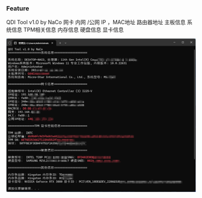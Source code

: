### Feature
QDI Tool v1.0 by NaCo
网卡 内网 /公网 IP ，MAC地址 路由器地址
主板信息 系统信息
TPM相关信息
内存信息
硬盘信息
显卡信息

![preview](https://raw.githubusercontent.com/NaCoLiu/HWID-Query/main/preview.png)

